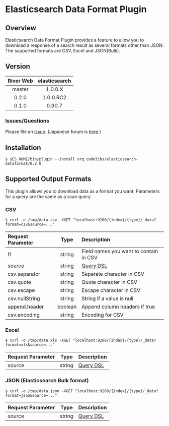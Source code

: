 Elasticsearch Data Format Plugin
========================

## Overview

Elasticsearch Data Format Plugin provides a feature to allow you to download a response of a search result as several formats other than JSON.
The supported formats are CSV, Excel and JSON(Bulk).

## Version

| River Web | elasticsearch |
|:---------:|:-------------:|
| master    | 1.0.0.X       |
| 0.2.0     | 1.0.0.RC2     |
| 0.1.0     | 0.90.7        |

### Issues/Questions

Please file an [issue](https://github.com/codelibs/elasticsearch-dataformat/issues "issue").
(Japanese forum is [here](https://github.com/codelibs/codelibs-ja-forum "here").)

## Installation

    $ $ES_HOME/bin/plugin --install org.codelibs/elasticsearch-dataformat/0.2.0

## Supported Output Formats

This plugin allows you to download data as a format you want.
Parameters for a query are the same as a scan query.

### CSV

    $ curl -o /tmp/data.csv -XGET "localhost:9200/{index}/{type}/_data?format=csv&source=..."

| Request Parameter | Type    | Description |
|:------------------|:-------:|:------------|
| fl                | string  | Field names you want to contain in CSV |
| source            | string  | [Query DSL](http://www.elasticsearch.org/guide/en/elasticsearch/reference/current/query-dsl.html) |
| csv.separator     | string  | Separate character in CSV |
| csv.quote         | string  | Quote character in CSV|
| csv.escape        | string  | Escape character in CSV |
| csv.nullString    | string  | String if a value is null |
| append.header     | boolean | Append column headers if true |
| csv.encoding      | string  | Encoding for CSV |

### Excel

    $ curl -o /tmp/data.xls -XGET "localhost:9200/{index}/{type}/_data?format=xls&source=..."

| Request Parameter | Type    | Description |
|:------------------|:-------:|:------------|
| source            | string  | [Query DSL](http://www.elasticsearch.org/guide/en/elasticsearch/reference/current/query-dsl.html) |

### JSON (Elasticsearch Bulk format)

    $ curl -o /tmp/data.json -XGET "localhost:9200/{index}/{type}/_data?format=json&source=..."

| Request Parameter | Type    | Description |
|:------------------|:-------:|:------------|
| source            | string  | [Query DSL](http://www.elasticsearch.org/guide/en/elasticsearch/reference/current/query-dsl.html) |

